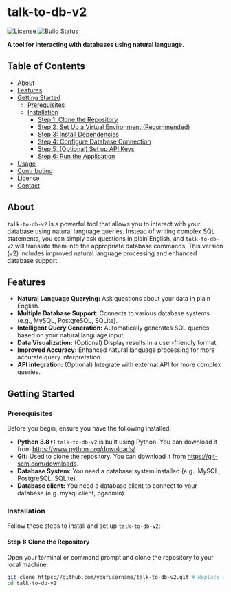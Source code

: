 # talk-to-db-v2

[![License](https://img.shields.io/badge/License-MIT-blue.svg)](LICENSE) <!-- Replace with your actual license badge -->
[![Build Status](https://img.shields.io/badge/build-passing-brightgreen)](https://example.com/build) <!-- Replace with your actual build status badge -->

**A tool for interacting with databases using natural language.**

## Table of Contents

- [About](#about)
- [Features](#features)
- [Getting Started](#getting-started)
  - [Prerequisites](#prerequisites)
  - [Installation](#installation)
    - [Step 1: Clone the Repository](#step-1-clone-the-repository)
    - [Step 2: Set Up a Virtual Environment (Recommended)](#step-2-set-up-a-virtual-environment-recommended)
    - [Step 3: Install Dependencies](#step-3-install-dependencies)
    - [Step 4: Configure Database Connection](#step-4-configure-database-connection)
    - [Step 5: (Optional) Set up API Keys](#step-5-optional-set-up-api-keys)
    - [Step 6: Run the Application](#step-6-run-the-application)
- [Usage](#usage)
- [Contributing](#contributing)
- [License](#license)
- [Contact](#contact)

## About

`talk-to-db-v2` is a powerful tool that allows you to interact with your database using natural language queries. Instead of writing complex SQL statements, you can simply ask questions in plain English, and `talk-to-db-v2` will translate them into the appropriate database commands. This version (v2) includes improved natural language processing and enhanced database support.

## Features

- **Natural Language Querying:** Ask questions about your data in plain English.
- **Multiple Database Support:** Connects to various database systems (e.g., MySQL, PostgreSQL, SQLite).
- **Intelligent Query Generation:** Automatically generates SQL queries based on your natural language input.
- **Data Visualization:** (Optional) Display results in a user-friendly format.
- **Improved Accuracy:** Enhanced natural language processing for more accurate query interpretation.
- **API integration:** (Optional) Integrate with external API for more complex queries.

## Getting Started

### Prerequisites

Before you begin, ensure you have the following installed:

- **Python 3.8+:** `talk-to-db-v2` is built using Python. You can download it from https://www.python.org/downloads/.
- **Git:** Used to clone the repository. You can download it from https://git-scm.com/downloads.
- **Database System:** You need a database system installed (e.g., MySQL, PostgreSQL, SQLite).
- **Database client:** You need a database client to connect to your database (e.g. mysql client, pgadmin)

### Installation

Follow these steps to install and set up `talk-to-db-v2`:

#### Step 1: Clone the Repository

Open your terminal or command prompt and clone the repository to your local machine:

```bash
git clone https://github.com/yourusername/talk-to-db-v2.git # Replace with the actual repository URL
cd talk-to-db-v2
```
